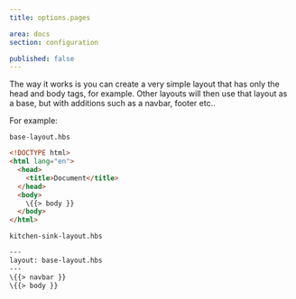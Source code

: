 ```yaml
---
title: options.pages

area: docs
section: configuration

published: false
---
```




The way it works is you can create a very simple layout that has only the head and body tags, for example. Other layouts will then use that layout as a base, but with additions such as a navbar, footer etc..

For example:

`base-layout.hbs`

``` html
<!DOCTYPE html>
<html lang="en">
  <head>
    <title>Document</title>
  </head>
  <body>
    \{{> body }}
  </body>
</html>
```

`kitchen-sink-layout.hbs`

``` html
---
layout: base-layout.hbs
---
\{{> navbar }}
\{{> body }}
```


